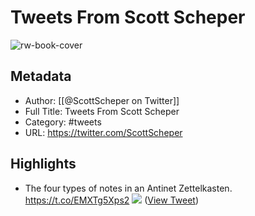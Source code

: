 # Tweets From Scott Scheper

![rw-book-cover](https://pbs.twimg.com/profile_images/1439085930606854146/HMjgUmm7.jpg)

## Metadata
- Author: [[@ScottScheper on Twitter]]
- Full Title: Tweets From Scott Scheper
- Category: #tweets
- URL: https://twitter.com/ScottScheper

## Highlights
- The four types of notes in an Antinet Zettelkasten. https://t.co/EMXTg5Xps2
  ![](https://pbs.twimg.com/media/FQ4x2L0UUAYuDh6.jpg) ([View Tweet](https://twitter.com/ScottScheper/status/1517204935493881856))
